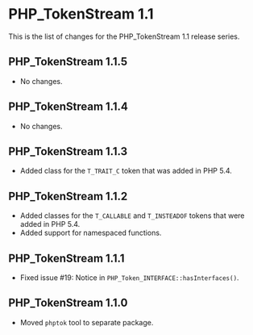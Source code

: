 PHP_TokenStream 1.1
===================

This is the list of changes for the PHP_TokenStream 1.1 release series.

PHP_TokenStream 1.1.5
---------------------

* No changes.

PHP_TokenStream 1.1.4
---------------------

* No changes.

PHP_TokenStream 1.1.3
---------------------

* Added class for the `T_TRAIT_C` token that was added in PHP 5.4.

PHP_TokenStream 1.1.2
---------------------

* Added classes for the `T_CALLABLE` and `T_INSTEADOF` tokens that were added in PHP 5.4.
* Added support for namespaced functions.

PHP_TokenStream 1.1.1
---------------------

* Fixed issue #19: Notice in `PHP_Token_INTERFACE::hasInterfaces()`.

PHP_TokenStream 1.1.0
---------------------

* Moved `phptok` tool to separate package.
